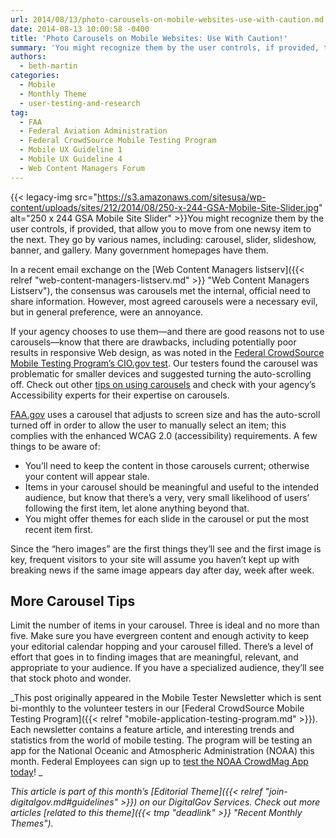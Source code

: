 ```yaml
---
url: 2014/08/13/photo-carousels-on-mobile-websites-use-with-caution.md
date: 2014-08-13 10:00:58 -0400
title: 'Photo Carousels on Mobile Websites: Use With Caution!'
summary: 'You might recognize them by the user controls, if provided, that allow you to move from one newsy item to the next. They go by various names, including: carousel, slider, slideshow, banner, and gallery. Many government homepages have them. In a recent email exchange on'
authors:
  - beth-martin
categories:
  - Mobile
  - Monthly Theme
  - user-testing-and-research
tag:
  - FAA
  - Federal Aviation Administration
  - Federal CrowdSource Mobile Testing Program
  - Mobile UX Guideline 1
  - Mobile UX Guideline 4
  - Web Content Managers Forum
---
```


{{< legacy-img src="https://s3.amazonaws.com/sitesusa/wp-content/uploads/sites/212/2014/08/250-x-244-GSA-Mobile-Site-Slider.jpg" alt="250 x 244 GSA Mobile Site Slider" >}}You might recognize them by the user controls, if provided, that allow you to move from one newsy item to the next. They go by various names, including: carousel, slider, slideshow, banner, and gallery. Many government homepages have them.

In a recent email exchange on the [Web Content Managers listserv]({{< relref "web-content-managers-listserv.md" >}} "Web Content Managers Listserv"), the consensus was carousels met the internal, official need to share information. However, most agreed carousels were a necessary evil, but in general preference, were an annoyance.

If your agency chooses to use them—and there are good reasons not to use carousels—know that there are drawbacks, including potentially poor results in responsive Web design, as was noted in the [Federal CrowdSource Mobile Testing Program&#8217;s CIO.gov test](https://github.com/GSA/Crowdsource-Testing-CIO.gov). Our testers found the carousel was problematic for smaller devices and suggested turning the auto-scrolling off. Check out other [tips on using carousels](http://blog.clicktale.com/2014/06/16/are-web-carousels-out-7-tips-for-mobile-desktop-optimization/) and check with your agency&#8217;s Accessibility experts for their expertise on carousels.

[FAA.gov](http://www.faa.gov/) uses a carousel that adjusts to screen size and has the auto-scroll turned off in order to allow the user to manually select an item; this complies with the enhanced WCAG 2.0 (accessibility) requirements. A few things to be aware of:

  * You’ll need to keep the content in those carousels current; otherwise your content will appear stale.
  * Items in your carousel should be meaningful and useful to the intended audience, but know that there’s a very, very small likelihood of users’ following the first item, let alone anything beyond that.
  * You might offer themes for each slide in the carousel or put the most recent item first.

Since the “hero images” are the first things they’ll see and the first image is key, frequent visitors to your site will assume you haven’t kept up with breaking news if the same image appears day after day, week after week.

## More Carousel Tips

Limit the number of items in your carousel. Three is ideal and no more than five. Make sure you have evergreen content and enough activity to keep your editorial calendar hopping and your carousel filled. There’s a level of effort that goes in to finding images that are meaningful, relevant, and appropriate to your audience. If you have a specialized audience, they’ll see that stock photo and wonder.

_This post originally appeared in the Mobile Tester Newsletter which is sent bi-monthly to the volunteer testers in our [Federal CrowdSource Mobile Testing Program]({{< relref "mobile-application-testing-program.md" >}}). Each newsletter contains a feature article, and interesting trends and statistics from the world of mobile testing. The program will be testing an app for the National Oceanic and Atmospheric Administration (NOAA) this month. Federal Employees can sign up to [test the NOAA CrowdMag App today](http://gsablogs.gsa.gov/dsic/2014/08/07/seeking-android-users-to-test-a-noaa-native-app-or-be-a-mobile-tester/)!
  _ 

_This article is part of this month&#8217;s [Editorial Theme]({{< relref "join-digitalgov.md#guidelines" >}}) on our DigitalGov Services. Check out more articles [related to this theme]({{< tmp "deadlink" >}} "Recent Monthly Themes")._